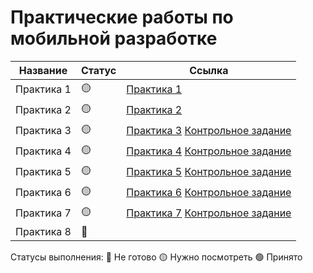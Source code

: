 # Практические работы по мобильной разработке

Название            | Статус | Ссылка
--------------------|--------|--------
Практика 1            |   🟡  | <a href="https://github.com/MalakaVoid/MobileAppsMirea/tree/master/Lab_1">Практика 1</a>
Практика 2            |   🟡  | <a href="https://github.com/MalakaVoid/MobileAppsMirea/tree/master/Lesson_2">Практика 2</a>
Практика 3            |   🟡  | <a href="https://github.com/MalakaVoid/MobileAppsMirea/tree/master/Lesson_3">Практика 3</a> <a href="https://github.com/MalakaVoid/MobileAppsMirea/tree/master/MireaProject">Контрольное задание</a>
Практика 4            |   🟡  | <a href="https://github.com/MalakaVoid/MobileAppsMirea/tree/master/Lesson4">Практика 4</a> <a href="https://github.com/MalakaVoid/MobileAppsMirea/tree/master/MireaProject">Контрольное задание</a>
Практика 5            |   🟡  | <a href="https://github.com/MalakaVoid/MobileAppsMirea/tree/master/Lesson5">Практика 5</a> <a href="https://github.com/MalakaVoid/MobileAppsMirea/tree/master/MireaProject">Контрольное задание</a>
Практика 6            |   🟡  | <a href="https://github.com/MalakaVoid/MobileAppsMirea/tree/master/Lesson6">Практика 6</a> <a href="https://github.com/MalakaVoid/MobileAppsMirea/tree/master/MireaProject">Контрольное задание</a>
Практика 7            |   🟡  | <a href="https://github.com/MalakaVoid/MobileAppsMirea/tree/master/Lesson7">Практика 7</a> <a href="https://github.com/MalakaVoid/MobileAppsMirea/tree/master/MireaProject">Контрольное задание</a>
Практика 8            |   🔴  |


Статусы выполнения:
🔴 Не готово
🟡 Нужно посмотреть
🟢 Принято
